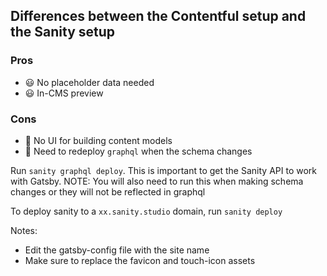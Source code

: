 ## Differences between the Contentful setup and the Sanity setup

### Pros
- 😃 No placeholder data needed
- 😃 In-CMS preview

### Cons
- 🙁 No UI for building content models
- 🙁 Need to redeploy `graphql` when the schema changes

Run `sanity graphql deploy`. This is important to get the Sanity API to work with Gatsby.
NOTE: You will also need to run this when making schema changes or they will not be reflected in graphql

To deploy sanity to a `xx.sanity.studio` domain, run `sanity deploy`

Notes:
- Edit the gatsby-config file with the site name
- Make sure to replace the favicon and touch-icon assets
